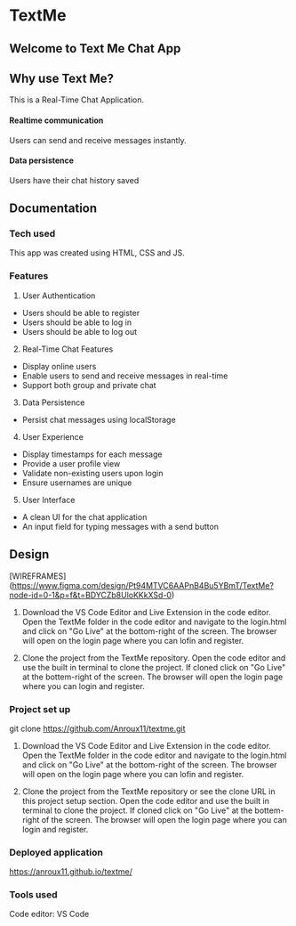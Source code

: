 # TextMe
## Welcome to Text Me Chat App 

## Why use Text Me? 
This is a Real-Time Chat Application.

#### Realtime communication
Users can send and receive messages instantly.

#### Data persistence  
Users have their chat history saved

  
## Documentation 

### Tech used
This app was created using HTML, CSS and JS.

### Features

1. User Authentication 
- Users should be able to register
- Users should be able to log in
- Users should be able to log out

2. Real-Time Chat Features
 - Display online users
 - Enable users to send and receive messages in real-time  
 - Support both group and private chat

3. Data Persistence 
 - Persist chat messages using localStorage

4. User Experience 
 - Display timestamps for each message
 - Provide a user profile view
 - Validate non-existing users upon login
 - Ensure usernames are unique

5. User Interface   
 - A clean UI for the chat application
 - An input field for typing messages with a send button

## Design  
[WIREFRAMES] (https://www.figma.com/design/Pt94MTVC6AAPnB4Bu5YBmT/TextMe?node-id=0-1&p=f&t=BDYCZb8UloKKkXSd-0)

 1. Download the VS Code Editor and Live Extension in the code editor.
    Open the TextMe folder in the code editor and navigate to the login.html and click on "Go Live" at the bottom-right of the screen.
    The browser will open on the login page where you can lofin and register.

 2. Clone the project from the TextMe repository. 
    Open the code editor and use the built in terminal to clone the project.
    If cloned click on "Go Live" at the bottem-right of the screen. The browser will open the login page where you can login and register.


### Project set up
git clone https://github.com/Anroux11/textme.git

1. Download the VS Code Editor and Live Extension in the code editor.
    Open the TextMe folder in the code editor and navigate to the login.html and click on "Go Live" at the bottom-right of the screen.
    The browser will open on the login page where you can lofin and register.

 2. Clone the project from the TextMe repository or see the clone URL in this project setup section.
    Open the code editor and use the built in terminal to clone the project.
    If cloned click on "Go Live" at the bottem-right of the screen. The browser will open the login page where you can login and register.

### Deployed application
https://anroux11.github.io/textme/

### Tools used
Code editor: VS Code
